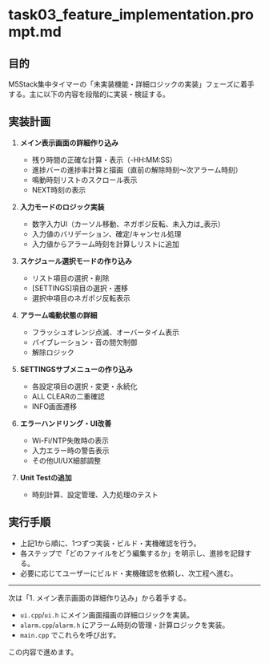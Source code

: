 # task03_feature_implementation.prompt.md

## 目的

M5Stack集中タイマーの「未実装機能・詳細ロジックの実装」フェーズに着手する。主に以下の内容を段階的に実装・検証する。

## 実装計画

1. **メイン表示画面の詳細作り込み**
   - 残り時間の正確な計算・表示（-HH:MM:SS）
   - 進捗バーの進捗率計算と描画（直前の解除時刻～次アラーム時刻）
   - 鳴動時刻リストのスクロール表示
   - NEXT時刻の表示

2. **入力モードのロジック実装**
   - 数字入力UI（カーソル移動、ネガポジ反転、未入力は_表示）
   - 入力値のバリデーション、確定/キャンセル処理
   - 入力値からアラーム時刻を計算しリストに追加

3. **スケジュール選択モードの作り込み**
   - リスト項目の選択・削除
   - [SETTINGS]項目の選択・遷移
   - 選択中項目のネガポジ反転表示

4. **アラーム鳴動状態の詳細**
   - フラッシュオレンジ点滅、オーバータイム表示
   - バイブレーション・音の間欠制御
   - 解除ロジック

5. **SETTINGSサブメニューの作り込み**
   - 各設定項目の選択・変更・永続化
   - ALL CLEARの二重確認
   - INFO画面遷移

6. **エラーハンドリング・UI改善**
   - Wi-Fi/NTP失敗時の表示
   - 入力エラー時の警告表示
   - その他UI/UX細部調整

7. **Unit Testの追加**
   - 時刻計算、設定管理、入力処理のテスト

## 実行手順

- 上記1から順に、1つずつ実装・ビルド・実機確認を行う。
- 各ステップで「どのファイルをどう編集するか」を明示し、進捗を記録する。
- 必要に応じてユーザーにビルド・実機確認を依頼し、次工程へ進む。

---

次は「1. メイン表示画面の詳細作り込み」から着手する。
- `ui.cpp`/`ui.h` にメイン画面描画の詳細ロジックを実装。
- `alarm.cpp`/`alarm.h` にアラーム時刻の管理・計算ロジックを実装。
- `main.cpp` でこれらを呼び出す。

この内容で進めます。
